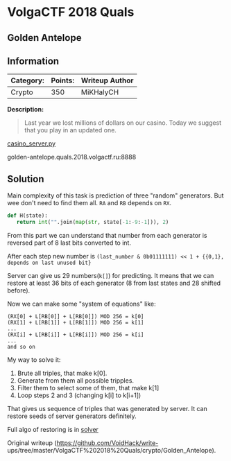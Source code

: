 # __VolgaCTF 2018 Quals__  
## Golden Antelope

## Information  
**Category:** | **Points:** | **Writeup Author**  
--- | --- | ---  
Crypto | 350 | MiKHalyCH

**Description:**

> Last year we lost millions of dollars on our casino. Today we suggest that
> you play in an updated one.  
  
[casino_server.py](casino_server.py)  
  
golden-antelope.quals.2018.volgactf.ru:8888

## Solution  
Main complexity of this task is prediction of three "random" generators. But
wee don't need to find them all. `RA` and `RB` depends on `RX`.

```py  
def H(state):  
   return int("".join(map(str, state[-1:-9:-1])), 2)  
```  
From this part we can understand that number from each generator is reversed
part of 8 last bits converted to int.

After each step new number is `(last_number & 0b01111111) << 1 + {{0,1},
depends on last unused bit}`

Server can give us 29 numbers(`k[]`) for predicting. It means that we can
restore at least 36 bits of each generator (8 from last states and 28 shifted
before).

Now we can make some "system of equations" like:  
```  
(RX[0] + L[RB[0]] + L[RB[0]]) MOD 256 = k[0]  
(RX[1] + L[RB[1]] + L[RB[1]]) MOD 256 = k[1]  
...  
(RX[i] + L[RB[i]] + L[RB[i]]) MOD 256 = k[i]  
...  
and so on  
```

My way to solve it:  
1) Brute all triples, that make k[0].  
2) Generate from them all possible tripples.  
3) Filter them to select some of them, that make k[1]  
4) Loop steps 2 and 3 (changing k[i] to k[i+1])

That gives us sequence of triples that was generated by server. It can restore
seeds of server generators definitely.

Full algo of restoring is in [solver](solver.py)

Original writeup (https://github.com/VoidHack/write-
ups/tree/master/VolgaCTF%202018%20Quals/crypto/Golden_Antelope).
